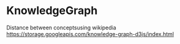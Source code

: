 # KnowledgeGraph
Distance between conceptsusing wikipedia
https://storage.googleapis.com/knowledge-graph-d3js/index.html
